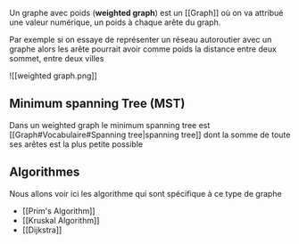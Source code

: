 Un graphe avec poids (**weighted graph**) est un [[Graph]] où on va attribué une valeur numérique, un poids à chaque arête du graph.

Par exemple si on essaye de représenter un réseau autoroutier avec un graphe alors les arête pourrait avoir comme poids la distance entre deux sommet, entre deux villes

![[weighted graph.png]]

## Minimum spanning Tree (MST)

Dans un weighted graph le minimum spanning tree est [[Graph#Vocabulaire#Spanning tree|spanning tree]] dont la somme de toute ses arêtes est la plus petite possible

## Algorithmes

Nous allons voir ici les algorithme qui sont spécifique à ce type de graphe

- [[Prim's Algorithm]]
- [[Kruskal Algorithm]]
- [[Dijkstra]]
